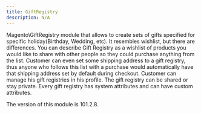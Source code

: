 ```yaml
---
title: GiftRegistry
description: N/A
---
```


Magento\GiftRegistry module that allows to create sets of gifts specified for specific holiday(Birthday, Wedding, etc).
It resembles wishlist, but there are differences. You can describe Gift Registry as a wishlist of products you would
like to share with other people so they could purchase anything from the list. Customer can even set some shipping
address to a gift registry, thus anyone who follows this list with a purchase would automatically have that shipping
address set by default during checkout. Customer can manage his gift registries in his profile. The gift registry can be
shared or stay private. Every gift registry has system attributes and can have custom attributes.

<InlineAlert slots="text" />
The version of this module is 101.2.8.
